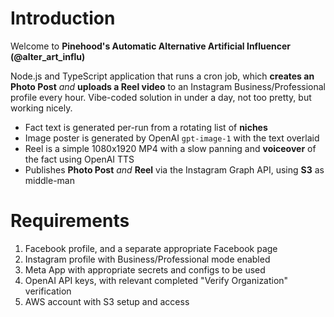 # Introduction

Welcome to **Pinehood's Automatic Alternative Artificial Influencer (@alter_art_influ)**

Node.js and TypeScript application that runs a cron job, which **creates an Photo Post** _and_ **uploads a Reel video** to an Instagram Business/Professional profile every hour. Vibe-coded solution in under a day, not too pretty, but working nicely.

- Fact text is generated per-run from a rotating list of **niches**
- Image poster is generated by OpenAI `gpt-image-1` with the text overlaid
- Reel is a simple 1080x1920 MP4 with a slow panning and **voiceover** of the fact using OpenAI TTS
- Publishes **Photo Post** _and_ **Reel** via the Instagram Graph API, using **S3** as middle-man

# Requirements

1. Facebook profile, and a separate appropriate Facebook page
2. Instagram profile with Business/Professional mode enabled
3. Meta App with appropriate secrets and configs to be used
4. OpenAI API keys, with relevant completed "Verify Organization" verification
5. AWS account with S3 setup and access
